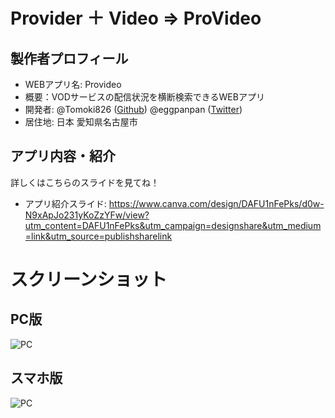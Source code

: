 # Provider ＋ Video ⇒ ProVideo

## 製作者プロフィール

- WEBアプリ名: Provideo
- 概要：VODサービスの配信状況を横断検索できるWEBアプリ
- 開発者: @Tomoki826 ([Github](https://github.com/Tomoki826)) @eggpanpan ([Twitter](https://twitter.com/eggpanpan))
- 居住地: 日本 愛知県名古屋市

## アプリ内容・紹介

詳しくはこちらのスライドを見てね！
- アプリ紹介スライド: <https://www.canva.com/design/DAFU1nFePks/d0w-N9xApJo231yKoZzYFw/view?utm_content=DAFU1nFePks&utm_campaign=designshare&utm_medium=link&utm_source=publishsharelink>

# スクリーンショット

## PC版
![PC](https://user-images.githubusercontent.com/104607489/208239937-de31ed4e-d3c1-497d-80bd-694cb31d37e1.jpg)

## スマホ版
![PC](https://user-images.githubusercontent.com/104607489/208239943-4014e275-3e6f-4f07-ab27-c4f55a03e7fe.PNG)